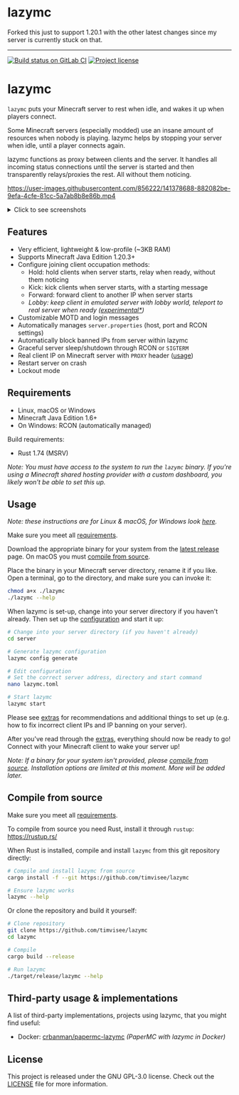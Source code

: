 # lazymc

Forked this just to support 1.20.1 with the other latest changes since my server is currently stuck on that.

---

[![Build status on GitLab CI][gitlab-ci-master-badge]][gitlab-ci-link]
[![Project license][license-badge]](LICENSE)

[gitlab-ci-link]: https://gitlab.com/timvisee/lazymc/pipelines
[gitlab-ci-master-badge]: https://gitlab.com/timvisee/lazymc/badges/master/pipeline.svg
[license-badge]: https://img.shields.io/github/license/timvisee/lazymc

# lazymc

`lazymc` puts your Minecraft server to rest when idle, and wakes it up when
players connect.

Some Minecraft servers (especially modded) use an insane amount of resources
when nobody is playing. lazymc helps by stopping your server when idle, until a
player connects again.

lazymc functions as proxy between clients and the server. It handles all
incoming status connections until the server is started and then transparently
relays/proxies the rest. All without them noticing.

https://user-images.githubusercontent.com/856222/141378688-882082be-9efa-4cfe-81cc-5a7ab8b8e86b.mp4


<details><summary>Click to see screenshots</summary>
<p>

![Sleeping server](./res/screenshot/sleeping.png)
![Join sleeping server](./res/screenshot/join.png)
![Starting server](./res/screenshot/starting.png)
![Started server](./res/screenshot/started.png)

</p>
</details>

## Features

- Very efficient, lightweight & low-profile (~3KB RAM)
- Supports Minecraft Java Edition 1.20.3+
- Configure joining client occupation methods:
  - Hold: hold clients when server starts, relay when ready, without them noticing
  - Kick: kick clients when server starts, with a starting message
  - Forward: forward client to another IP when server starts
  - _Lobby: keep client in emulated server with lobby world, teleport to real server when ready ([experimental*](./docs/join-method-lobby.md))_
- Customizable MOTD and login messages
- Automatically manages `server.properties` (host, port and RCON settings)
- Automatically block banned IPs from server within lazymc
- Graceful server sleep/shutdown through RCON or `SIGTERM`
- Real client IP on Minecraft server with `PROXY` header ([usage](./docs/proxy-ip.md))
- Restart server on crash
- Lockout mode

## Requirements

- Linux, macOS or Windows
- Minecraft Java Edition 1.6+
- On Windows: RCON (automatically managed)

Build requirements:

- Rust 1.74 (MSRV)

_Note: You must have access to the system to run the `lazymc` binary. If you're
using a Minecraft shared hosting provider with a custom dashboard, you likely
won't be able to set this up._

## Usage

_Note: these instructions are for Linux & macOS, for Windows look
[here](./docs/usage-windows.md)._

Make sure you meet all [requirements](#requirements).

Download the appropriate binary for your system from the [latest
release][latest-release] page. On macOS you must [compile from
source](#compile-from-source).

Place the binary in your Minecraft server directory, rename it if you like.
Open a terminal, go to the directory, and make sure you can invoke it:

```bash
chmod a+x ./lazymc
./lazymc --help
```

When lazymc is set-up, change into your server directory if you haven't already.
Then set up the [configuration](./res/lazymc.toml) and start it up:

```bash
# Change into your server directory (if you haven't already)
cd server

# Generate lazymc configuration
lazymc config generate

# Edit configuration
# Set the correct server address, directory and start command
nano lazymc.toml

# Start lazymc
lazymc start
```

Please see [extras](./docs/extras.md) for recommendations and additional things
to set up (e.g. how to fix incorrect client IPs and IP banning on your server).

After you've read through the [extras](./docs/extras.md), everything should now
be ready to go! Connect with your Minecraft client to wake your server up!

_Note: If a binary for your system isn't provided, please [compile from
source](#compile-from-source). Installation options are limited at this moment. More will be added
later._

[latest-release]: https://github.com/timvisee/lazymc/releases/latest

## Compile from source

Make sure you meet all [requirements](#requirements).

To compile from source you need Rust, install it through `rustup`: https://rustup.rs/

When Rust is installed, compile and install `lazymc` from this git repository
directly:

```bash
# Compile and install lazymc from source
cargo install -f --git https://github.com/timvisee/lazymc

# Ensure lazymc works
lazymc --help
```

Or clone the repository and build it yourself:

```bash
# Clone repository
git clone https://github.com/timvisee/lazymc
cd lazymc

# Compile
cargo build --release

# Run lazymc
./target/release/lazymc --help
```

## Third-party usage & implementations

A list of third-party implementations, projects using lazymc, that you might
find useful:

- Docker: [crbanman/papermc-lazymc](https://hub.docker.com/r/crbanman/papermc-lazymc) _(PaperMC with lazymc in Docker)_

## License

This project is released under the GNU GPL-3.0 license.
Check out the [LICENSE](LICENSE) file for more information.
